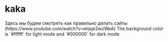 # kaka
<html>
  <body>Здесь мы будем смотреть как правильно делать сайты 
    (https://www.youtube.com/watch?v=elqqe2wzWeA)
  </body>
  <color>
    The background color is `#ffffff` for light mode and `#000000` for dark mode
  </color>
</html>
